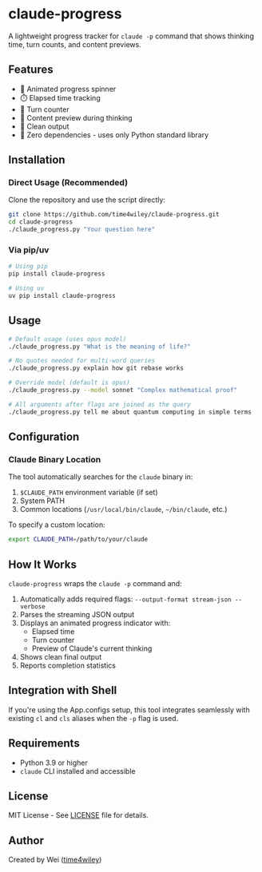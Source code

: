 # claude-progress

A lightweight progress tracker for `claude -p` command that shows thinking time, turn counts, and content previews.

## Features

- 🔄 Animated progress spinner
- ⏱️ Elapsed time tracking  
- 🔢 Turn counter
- 👀 Content preview during thinking
- 🎯 Clean output
- 🚀 Zero dependencies - uses only Python standard library

## Installation

### Direct Usage (Recommended)

Clone the repository and use the script directly:

```bash
git clone https://github.com/time4wiley/claude-progress.git
cd claude-progress
./claude_progress.py "Your question here"
```

### Via pip/uv

```bash
# Using pip
pip install claude-progress

# Using uv
uv pip install claude-progress
```

## Usage

```bash
# Default usage (uses opus model)
./claude_progress.py "What is the meaning of life?"

# No quotes needed for multi-word queries
./claude_progress.py explain how git rebase works

# Override model (default is opus)
./claude_progress.py --model sonnet "Complex mathematical proof"

# All arguments after flags are joined as the query
./claude_progress.py tell me about quantum computing in simple terms
```

## Configuration

### Claude Binary Location

The tool automatically searches for the `claude` binary in:
1. `$CLAUDE_PATH` environment variable (if set)
2. System PATH
3. Common locations (`/usr/local/bin/claude`, `~/bin/claude`, etc.)

To specify a custom location:
```bash
export CLAUDE_PATH=/path/to/your/claude
```

## How It Works

`claude-progress` wraps the `claude -p` command and:
1. Automatically adds required flags: `--output-format stream-json --verbose`
2. Parses the streaming JSON output
3. Displays an animated progress indicator with:
   - Elapsed time
   - Turn counter
   - Preview of Claude's current thinking
4. Shows clean final output
5. Reports completion statistics

## Integration with Shell

If you're using the App.configs setup, this tool integrates seamlessly with existing `cl` and `cls` aliases when the `-p` flag is used.

## Requirements

- Python 3.9 or higher
- `claude` CLI installed and accessible

## License

MIT License - See [LICENSE](LICENSE) file for details.

## Author

Created by Wei ([time4wiley](https://github.com/time4wiley))
